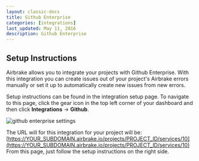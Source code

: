 ```yaml
---
layout: classic-docs
title: Github Enterprise
categories: [integrations]
last_updated: May 11, 2016
description: Github Enterprise
---
```


## Setup Instructions

Airbrake allows you to integrate your projects with Github Enterprise.  With
this integration you can create issues out of your project's Airbrake errors
manually or set it up to automatically create new issues from new errors.

Setup instructions can be found in the integration setup page.  To navigate to
this page, click the gear icon in the top left corner of your dashboard and
then click **Integrations** -> **Github**.

![github enterprise settings](/docs/assets/img/docs/integrations/github_enterprise_settings.png)

The URL will for this integration for your project will be:
[https://YOUR_SUBDOMAIN.airbrake.io/projects/PROJECT_ID/services/10](https://YOUR_SUBDOMAIN.airbrake.io/projects/PROJECT_ID/services/10)
From this page, just follow the setup instructions on the right side.
